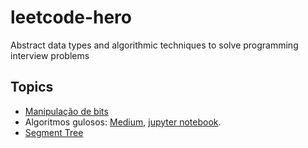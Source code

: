 # leetcode-hero
Abstract data types and algorithmic techniques to solve programming interview problems

## Topics

- [Manipulação de bits](https://dev.to/thiagocesarm/manipulacao-de-bits-para-resolucao-de-questoes-de-entrevistas-de-programacao-1kjp)
- Algoritmos gulosos: [Medium](https://medium.com/@alvarofpp/algoritmos-gulosos-937390bb1137), [jupyter notebook](greedy/greedy-algorithms.ipynb).
- [Segment Tree](https://dev.to/curingartur/segment-tree-3hpe)